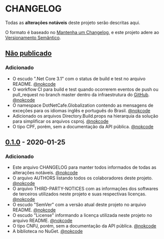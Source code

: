 # CHANGELOG

Todas as **alterações notáveis** deste projeto serão descritas aqui.

O formato é baseado no [Mantenha um Changelog], 
e este projeto adere ao [Versionamento Semântico].

## [Não publicado]

### Adicionado

- O escudo ".Net Core 3.1" com o status de build e test no arquivo README. [@nokcode]
- O workflow CI para build e test quando ocorrerem eventos de push ou pull_request no branch master dentro da infraestrutura do [GitHub]. [@nokcode]
- O namespace DotNetCafe.Globalization contendo as mensagens de exceções para os idiomas inglês e português do Brasil. [@nokcode]
- Adicionado os arquivos Directory.Build.props na hierarquia da solução para simplificar os arquivos csproj. [@nokcode]
- O tipo CPF, porém, sem a documentação da API pública. [@nokcode]

## [0.1.0] - 2020-01-25

### Adicionado

- Este arquivo CHANGELOG para manter todos informados de todas as alterações notáveis. [@nokcode]
- O arquivo AUTHORS listando todos os colaboradores deste projeto. [@nokcode]
- O arquivo THIRD-PARTY-NOTICES com as informações dos softwares de terceiros utilizados neste projeto e suas respectivas licenças.  [@nokcode]
- O escudo "SemVer" com a versão atual deste projeto no arquivo README. [@nokcode]
- O escudo "License" informando a licença utilizada neste projeto no arquivo README. [@nokcode]
- O tipo CNPJ, porém, sem a documentação da API pública. [@nokcode]
- A biblioteca no NuGet. [@nokcode]

[Não publicado]: https://github.com/DotNetCafe/DotNetCafe/tree/master/
[0.1.0]: https://github.com/DotNetCafe/DotNetCafe/tree/v0.1.0/

[@nokcode]: https://github.com/nokcode/

[Mantenha um Changelog]: https://keepachangelog.com/pt-BR/1.0.0/
[Versionamento Semântico]: https://semver.org/lang/pt-BR/spec/v2.0.0.html
[GitHub]: https://github.com/
